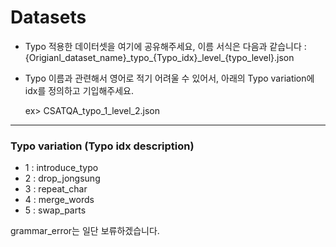 # Datasets
- Typo 적용한 데이터셋을 여기에 공유해주세요, 이름 서식은 다음과 같습니다 : {Origianl_dataset_name}\_typo\_{Typo_idx}\_level\_{typo_level}.json
- Typo 이름과 관련해서 영어로 적기 어려울 수 있어서, 아래의 Typo variation에 idx를 정의하고 기입해주세요.

   ex> CSATQA\_typo\_1\_level\_2.json

---
### Typo variation (Typo idx description)
- 1 : introduce_typo
- 2 : drop_jongsung
- 3 : repeat_char
- 4 : merge_words
- 5 : swap_parts

grammar_error는 일단 보류하겠습니다.
